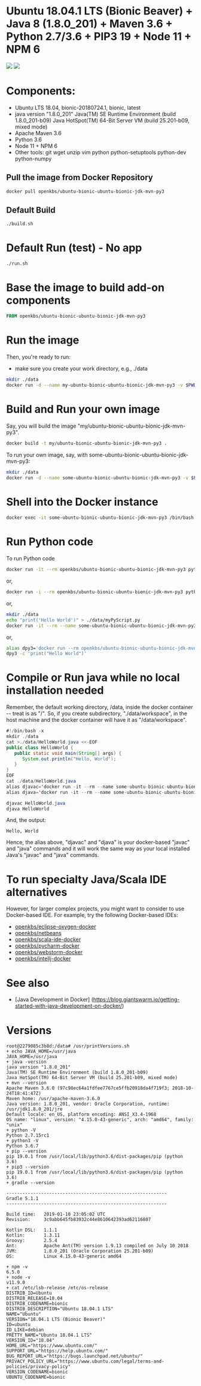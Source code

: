 # Ubuntu 18.04.1 LTS (Bionic Beaver) + Java 8 (1.8.0_201) + Maven 3.6 + Python 2.7/3.6 + PIP3 19 + Node 11 + NPM 6

[![](https://images.microbadger.com/badges/image/openkbs/ubuntu-bionic-ubuntu-bionic-jdk-mvn-py3.svg)](https://microbadger.com/images/openkbs/ubuntu-bionic-ubuntu-bionic-jdk-mvn-py3 "Get your own image badge on microbadger.com") [![](https://images.microbadger.com/badges/version/openkbs/ubuntu-bionic-ubuntu-bionic-jdk-mvn-py3.svg)](https://microbadger.com/images/openkbs/ubuntu-bionic-ubuntu-bionic-jdk-mvn-py3 "Get your own version badge on microbadger.com")

# Components:
* Ubuntu LTS 18.04, bionic-20180724.1, bionic, latest
* java version "1.8.0_201"
  Java(TM) SE Runtime Environment (build 1.8.0_201-b09)
  Java HotSpot(TM) 64-Bit Server VM (build 25.201-b09, mixed mode)
* Apache Maven 3.6
* Python 3.6
* Node 11 + NPM 6
* Other tools: git wget unzip vim python python-setuptools python-dev python-numpy 

## Pull the image from Docker Repository

```bash
docker pull openkbs/ubuntu-bionic-ubuntu-bionic-jdk-mvn-py3
```

## Default Build
```
./build.sh
```

# Default Run (test) - No app
```
./run.sh
```

# Base the image to build add-on components

```Dockerfile
FROM openkbs/ubuntu-bionic-ubuntu-bionic-jdk-mvn-py3
```

# Run the image

Then, you're ready to run:
- make sure you create your work directory, e.g., ./data

```bash
mkdir ./data
docker run -d --name my-ubuntu-bionic-ubuntu-bionic-jdk-mvn-py3 -v $PWD/data:/data -i -t openkbs/ubuntu-bionic-ubuntu-bionic-jdk-mvn-py3
```

# Build and Run your own image
Say, you will build the image "my/ubuntu-bionic-ubuntu-bionic-jdk-mvn-py3".

```bash
docker build -t my/ubuntu-bionic-ubuntu-bionic-jdk-mvn-py3 .
```

To run your own image, say, with some-ubuntu-bionic-ubuntu-bionic-jdk-mvn-py3:

```bash
mkdir ./data
docker run -d --name some-ubuntu-bionic-ubuntu-bionic-jdk-mvn-py3 -v $PWD/data:/data -i -t my/ubuntu-bionic-ubuntu-bionic-jdk-mvn-py3
```

# Shell into the Docker instance

```bash
docker exec -it some-ubuntu-bionic-ubuntu-bionic-jdk-mvn-py3 /bin/bash
```

# Run Python code

To run Python code 

```bash
docker run -it --rm openkbs/ubuntu-bionic-ubuntu-bionic-jdk-mvn-py3 python3 -c 'print("Hello World")'
```

or,

```bash
docker run -i --rm openkbs/ubuntu-bionic-ubuntu-bionic-jdk-mvn-py3 python3 < myPyScript.py 
```

or,

```bash
mkdir ./data
echo "print('Hello World')" > ./data/myPyScript.py
docker run -it --rm --name some-ubuntu-bionic-ubuntu-bionic-jdk-mvn-py3 -v "$PWD"/data:/data openkbs/ubuntu-bionic-ubuntu-bionic-jdk-mvn-py3 python3 myPyScript.py
```

or,

```bash
alias dpy3='docker run --rm openkbs/ubuntu-bionic-ubuntu-bionic-jdk-mvn-py3 python3'
dpy3 -c 'print("Hello World")'
```

# Compile or Run java while no local installation needed
Remember, the default working directory, /data, inside the docker container -- treat is as "/".
So, if you create subdirectory, "./data/workspace", in the host machine and 
the docker container will have it as "/data/workspace".

```java
#!/bin/bash -x
mkdir ./data
cat >./data/HelloWorld.java <<-EOF
public class HelloWorld {
   public static void main(String[] args) {
      System.out.println("Hello, World");
   }
}
EOF
cat ./data/HelloWorld.java
alias djavac='docker run -it --rm --name some-ubuntu-bionic-ubuntu-bionic-jdk-mvn-py3 -v '$PWD'/data:/data openkbs/ubuntu-bionic-ubuntu-bionic-jdk-mvn-py3 javac'
alias djava='docker run -it --rm --name some-ubuntu-bionic-ubuntu-bionic-jdk-mvn-py3 -v '$PWD'/data:/data openkbs/ubuntu-bionic-ubuntu-bionic-jdk-mvn-py3 java'

djavac HelloWorld.java
djava HelloWorld
```
And, the output:
```
Hello, World
```
Hence, the alias above, "djavac" and "djava" is your docker-based "javac" and "java" commands and 
it will work the same way as your local installed Java's "javac" and "java" commands. 

# To run specialty Java/Scala IDE alternatives
However, for larger complex projects, you might want to consider to use Docker-based IDE. 
For example, try the following Docker-based IDEs:
* [openkbs/eclipse-oxygen-docker](https://hub.docker.com/r/openkbs/eclipse-oxygen-docker/)
* [openkbs/netbeans](https://hub.docker.com/r/openkbs/netbeans/)
* [openkbs/scala-ide-docker](https://hub.docker.com/r/openkbs/scala-ide-docker/)
* [openkbs/pycharm-docker](https://hub.docker.com/r/openkbs/pycharm-docker/)
* [openkbs/webstorm-docker](https://hub.docker.com/r/openkbs/webstorm-docker/)
* [openkbs/intellj-docker](https://hub.docker.com/r/openkbs/intellij-docker/)

# See also
* [Java Development in Docker] (https://blog.giantswarm.io/getting-started-with-java-development-on-docker/)

# Versions
```
root@2279085c3b8d:/data# /usr/printVersions.sh 
+ echo JAVA_HOME=/usr/java
JAVA_HOME=/usr/java
+ java -version
java version "1.8.0_201"
Java(TM) SE Runtime Environment (build 1.8.0_201-b09)
Java HotSpot(TM) 64-Bit Server VM (build 25.201-b09, mixed mode)
+ mvn --version
Apache Maven 3.6.0 (97c98ec64a1fdfee7767ce5ffb20918da4f719f3; 2018-10-24T18:41:47Z)
Maven home: /usr/apache-maven-3.6.0
Java version: 1.8.0_201, vendor: Oracle Corporation, runtime: /usr/jdk1.8.0_201/jre
Default locale: en_US, platform encoding: ANSI_X3.4-1968
OS name: "linux", version: "4.15.0-43-generic", arch: "amd64", family: "unix"
+ python -V
Python 2.7.15rc1
+ python3 -V
Python 3.6.7
+ pip --version
pip 19.0.1 from /usr/local/lib/python3.6/dist-packages/pip (python 3.6)
+ pip3 --version
pip 19.0.1 from /usr/local/lib/python3.6/dist-packages/pip (python 3.6)
+ gradle --version

------------------------------------------------------------
Gradle 5.1.1
------------------------------------------------------------

Build time:   2019-01-10 23:05:02 UTC
Revision:     3c9abb645fb83932c44e8610642393ad62116807

Kotlin DSL:   1.1.1
Kotlin:       1.3.11
Groovy:       2.5.4
Ant:          Apache Ant(TM) version 1.9.13 compiled on July 10 2018
JVM:          1.8.0_201 (Oracle Corporation 25.201-b09)
OS:           Linux 4.15.0-43-generic amd64

+ npm -v
6.5.0
+ node -v
v11.9.0
+ cat /etc/lsb-release /etc/os-release
DISTRIB_ID=Ubuntu
DISTRIB_RELEASE=18.04
DISTRIB_CODENAME=bionic
DISTRIB_DESCRIPTION="Ubuntu 18.04.1 LTS"
NAME="Ubuntu"
VERSION="18.04.1 LTS (Bionic Beaver)"
ID=ubuntu
ID_LIKE=debian
PRETTY_NAME="Ubuntu 18.04.1 LTS"
VERSION_ID="18.04"
HOME_URL="https://www.ubuntu.com/"
SUPPORT_URL="https://help.ubuntu.com/"
BUG_REPORT_URL="https://bugs.launchpad.net/ubuntu/"
PRIVACY_POLICY_URL="https://www.ubuntu.com/legal/terms-and-policies/privacy-policy"
VERSION_CODENAME=bionic
UBUNTU_CODENAME=bionic
```
